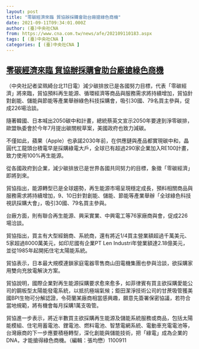 ```yaml
---
layout: post
title: "零碳經濟來臨 貿協辦採購會助台廠搶綠色商機"
date: 2021-09-11T09:34:01.000Z
author: (臺)中央社CNA
from: https://www.cna.com.tw/news/afe/202109110183.aspx
tags: [ (臺)中央社CNA ]
categories: [ (臺)中央社CNA ]
---
```

<!--1631352841000-->
[零碳經濟來臨 貿協辦採購會助台廠搶綠色商機](https://www.cna.com.tw/news/afe/202109110183.aspx)
------

<div>
<div></div><div class="paragraph"><p>（中央社記者梁珮綺台北11日電）減少碳排放已是各國努力目標，代表「零碳經濟」將來臨，貿協預料再生能源、循環經濟等商品與服務需求將持續增加，貿協針對創能、儲能與節能等產業舉辦綠色科技採購會，吸引30國、79名買主參與，促成226場洽談。</p><p>隨著韓國、日本喊出2050碳中和計畫，總統蔡英文宣示2050年要達到淨零碳排，歐盟執委會於今年7月提出碳關稅草案，美國政府也致力減碳。</p><p>不僅如此，蘋果（Apple）也承諾2030年前，在供應鏈與產品都實現碳中和，晶圓代工龍頭台積電早是採購綠電大戶，全球已有超過290家企業加入RE100計畫，致力使用100%再生能源。</p><p>從各國政府到企業，減少碳排放已是世界各國共同努力的目標，象徵「零碳經濟」即將到來。</p><p>貿協指出，能源轉型已是全球趨勢，再生能源市場呈現穩定成長，預料相關商品與服務需求將持續增加，9、10日針對創能、儲能、節能等產業舉辦「全球綠色科技視訊採購大會」，吸引30國、79名買主參與。</p><p>台廠方面，則有聯合再生能源、興采實業、中興電工等76家廠商與會，促成226場洽談。</p><p>貿協指出，買主有大型經銷商、系統商，還有將近1/4買主營業額超過千萬美元、5家超過8000萬美元，如印尼國有企業PT Len Industri年營業額達2.18億美元，並從1985年起開拓住宅太陽能系統。</p><p>貿協表示，日本最大規模連鎖家庭電器零售商山田電機集團也參與洽談，欲採購家用雙向充放電解決方案。</p><p>貿協說明，國際企業對再生能源採購要求愈來愈多，如菲律賓有買主欲採購愛能公司的鋼板型太陽能發電系統，以抵抗極端氣候；鉅田潔淨技術公司的甘蔗吸管獲美國BPI生物可分解認證，令荷蘭某廠商相當感興趣，願意先簽署保密協議，若符合當地規範，將有機會每月採購1萬支吸管。</p><p>貿協進一步表示，將近半數買主欲採購再生能源及儲能系統服務或商品，包括太陽能模組、住宅用蓄電池、鋰電池、燃料電池、智慧電網系統、電動車充電電池等，台灣廠商的下一步應要積極轉型，深化創能與儲能技術，把「綠電」成為企業的DNA，才能搶得綠色商機。（編輯：張均懋）1100911</p></div>
</div>
